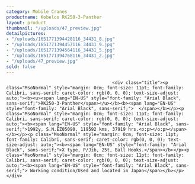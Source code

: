 ```yaml
---
category: Mobile Cranes
productname: Kobelco RK250-3-Panther
layout: product
thumbnail: "/uploads/47_preview.jpg"
detailpictures:
- "/uploads/1651771394428116_34431_8.jpg"
- "/uploads/1651771394457116_34431_9.jpg"
- "/uploads/1651771394564116_34431_5.jpg"
- "/uploads/1651771394768116_34431_2.jpg"
- "/uploads/47_preview.jpg"
sold: false
---
```


                                            <div class="title"><p class="MsoNormal" style="margin: 0cm; font-size: 11pt; font-family: Calibri, sans-serif; caret-color: rgb(0, 0, 0); text-size-adjust: auto;"><b><u><span lang="EN-US" style="font-family: "Arial Black", sans-serif;">RK250-3-Panther</span></u></b><b><span lang="EN-US" style="font-family: "Arial Black", sans-serif;">  </span></b></p><p class="MsoNormal" style="margin: 0cm; font-size: 11pt; font-family: Calibri, sans-serif; caret-color: rgb(0, 0, 0); text-size-adjust: auto;"><b><span lang="EN-US" style="font-family: "Arial Black", sans-serif;">1992y, S.N.EZ05090, 119592 kms, 37919 hrs.<o:p></o:p></span></b></p><p class="MsoNormal" style="margin: 0cm; font-size: 11pt; font-family: Calibri, sans-serif; caret-color: rgb(0, 0, 0); text-size-adjust: auto;"><b><span lang="EN-US" style="font-family: "Arial Black", sans-serif;">X type, P/Jib, 25t, Ball Hooks.</span></b></p><p class="MsoNormal" style="margin: 0cm; font-size: 11pt; font-family: Calibri, sans-serif; caret-color: rgb(0, 0, 0); text-size-adjust: auto;"><b><span lang="EN-US" style="font-family: "Arial Black", sans-serif;"> Working condition/Used and located in Japan</span></b></p></div>

